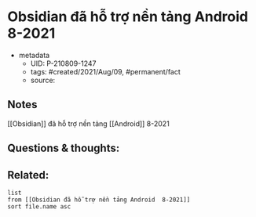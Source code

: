 # Obsidian đã hỗ trợ nền tảng Android  8-2021

- metadata
	- UID: P-210809-1247
	- tags: #created/2021/Aug/09, #permanent/fact 
	- source: 

## Notes
[[Obsidian]] đã hỗ trợ nền tảng [[Android]]  8-2021

## Questions & thoughts:

## Related:
```dataview
list
from [[Obsidian đã hỗ trợ nền tảng Android  8-2021]]
sort file.name asc
```
